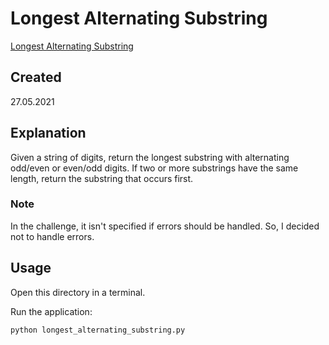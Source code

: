 # Longest Alternating Substring
[Longest Alternating Substring](https://edabit.com/challenge/RB6iWFrCd6rXWH3vi)

## Created
27.05.2021

## Explanation
Given a string of digits, return the longest substring with alternating odd/even or even/odd digits. If two or more substrings have the same length, return the substring that occurs first.

### Note
In the challenge, it isn't specified if errors should be handled. So, I decided not to handle errors.

## Usage
Open this directory in a terminal.

Run the application:

```shell
python longest_alternating_substring.py
```
